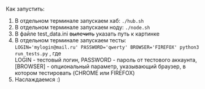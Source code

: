 Как запустить:
1. В отдельном терминале запускаем хаб: `./hub.sh`
2. В отдельном терминале запускаем ноду: `./node.sh`
3. В файле test_data.ini ~~вылечить~~ указать путь к картинке
4. В отдельном терминале запускаем тесты:  
`LOGIN='mylogin@mail.ru' PASSWORD='qwerty' BROWSER='FIREFOX' python3 run_tests.py`  , где  
LOGIN - тестовый логин, 
PASSWORD - пароль от тестового аккаунта,
[BROWSER] - опциональный параметр, указывающий браузер, в котором тестировать (CHROME или FIREFOX)
5. Наслаждаемся :) 

